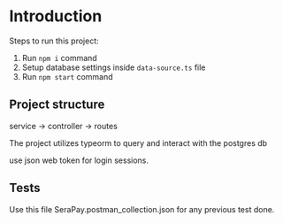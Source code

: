 # Introduction

Steps to run this project:

1. Run `npm i` command
2. Setup database settings inside `data-source.ts` file
3. Run `npm start` command


## Project structure

service -> controller -> routes 

The project utilizes typeorm to query and interact with the postgres db

use json web token for login sessions.



## Tests

Use this file SeraPay.postman_collection.json for any previous test done.


